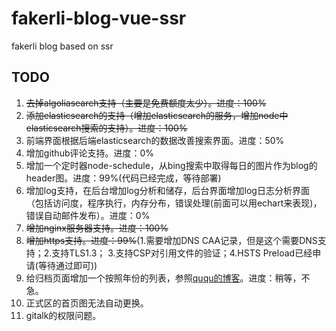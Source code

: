 # fakerli-blog-vue-ssr

fakerli blog based on ssr

## TODO

1. ~~去掉algoliasearch支持（主要是免费额度太少）。进度：100%~~
1. ~~添加elasticsearch的支持（增加elasticsearch的服务，增加node中elasticsearch搜索的支持）。进度：100%~~
1. 前端界面根据后端elasticsearch的数据改善搜索界面。进度：50%
1. 增加github评论支持。进度：0%
1. 增加一个定时器node-schedule，从bing搜索中取得每日的图片作为blog的header图。进度：99%(代码已经完成，等待部署)
1. 增加log支持，在后台增加log分析和储存，后台界面增加log日志分析界面（包括访问度，程序执行，内存分布，错误处理(前面可以用echart来表现)，错误自动邮件发布）。进度：0%
1. ~~增加nginx服务器支持。进度：100%~~
1. ~~增加https支持。进度：99%~~(1.需要增加DNS CAA记录，但是这个需要DNS支持；2.支持TLS1.3； 3.支持CSP对引用文件的验证；4.HSTS Preload已经申请(等待通过即可))
1. 给归档页面增加一个按照年份的列表，参照[ququ的博客](https://imququ.com/post/archives.html)。进度：稍等，不急。
1. 正式区的首页图无法自动更换。
1. gitalk的权限问题。
